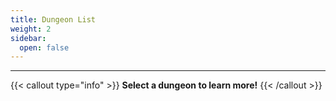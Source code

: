 ```yaml
---
title: Dungeon List
weight: 2
sidebar:
  open: false
---
```


<hr>

{{< callout type="info" >}}
**Select a dungeon to learn more!**
{{< /callout >}}
<br>
